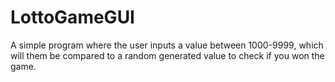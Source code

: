 # LottoGameGUI
A simple program where the user inputs a value between 1000-9999, which will them be compared to a random generated value to check if you won the game.
